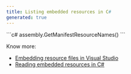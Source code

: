 ```yaml
---
title: Listing embedded resources in C#
generated: true
---
```


<div markdown="1" class="ans">
```c#
assembly.GetManifestResourceNames()
```
</div>

Know more:
- [Embedding resource files in Visual Studio](/en-US/visual-studio/embedding-resource-files)
- [Reading embedded resources in C#](/en-US/c-sharp/reading-embedded-resources)
